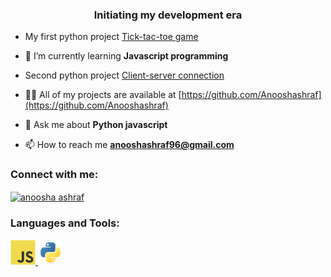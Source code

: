 <h3 align="center">Initiating my development era</h3>

- My first python project [Tick-tac-toe game](https://github.com/Anooshashraf/TIC-TAC-TOE-repo)

- 🌱 I’m currently learning **Javascript programming**

- Second python project [Client-server connection](https://github.com/Anooshashraf/demo.py/tree/main)

- 👨‍💻 All of my projects are available at [https://github.com/Anooshashraf](https://github.com/Anooshashraf)

- 💬 Ask me about **Python javascript**

- 📫 How to reach me **anooshashraf96@gmail.com**

<h3 align="left">Connect with me:</h3>
<p align="left">
<a href="https://linkedin.com/in/anoosha ashraf" target="blank"><img align="center" src="https://raw.githubusercontent.com/rahuldkjain/github-profile-readme-generator/master/src/images/icons/Social/linked-in-alt.svg" alt="anoosha ashraf" height="30" width="40" /></a>
</p>

<h3 align="left">Languages and Tools:</h3>
<p align="left"> <a href="https://developer.mozilla.org/en-US/docs/Web/JavaScript" target="_blank" rel="noreferrer"> <img src="https://raw.githubusercontent.com/devicons/devicon/master/icons/javascript/javascript-original.svg" alt="javascript" width="40" height="40"/> </a> <a href="https://www.python.org" target="_blank" rel="noreferrer"> <img src="https://raw.githubusercontent.com/devicons/devicon/master/icons/python/python-original.svg" alt="python" width="40" height="40"/> </a> </p>
